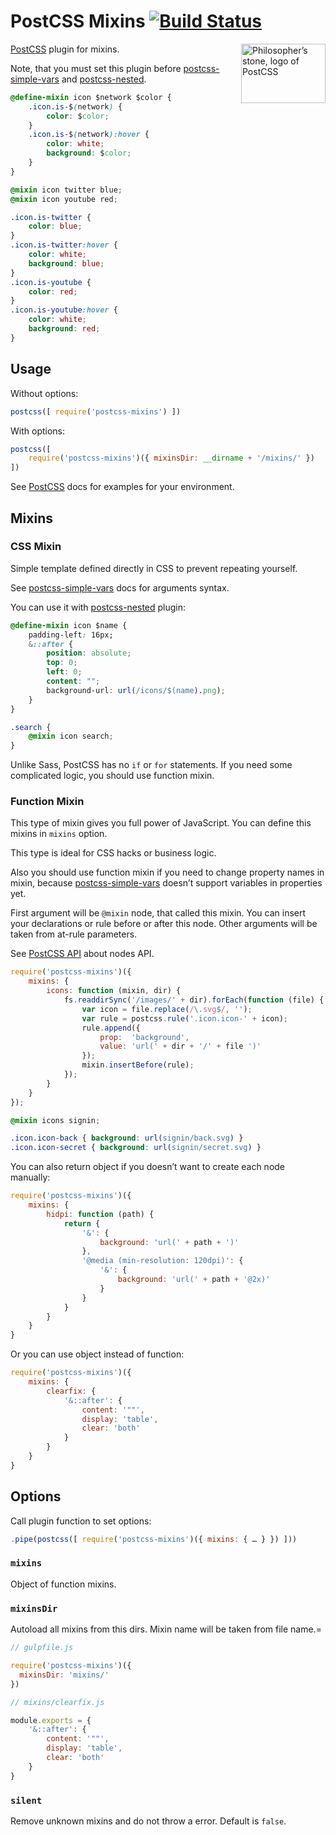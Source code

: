 # PostCSS Mixins [![Build Status](https://travis-ci.org/postcss/postcss-mixins.svg)](https://travis-ci.org/postcss/postcss-mixins)

<img align="right" width="135" height="95" src="http://postcss.github.io/postcss/logo-leftp.png" title="Philosopher’s stone, logo of PostCSS">

[PostCSS] plugin for mixins.

Note, that you must set this plugin before [postcss-simple-vars]
and [postcss-nested].

```css
@define-mixin icon $network $color {
    .icon.is-$(network) {
        color: $color;
    }
    .icon.is-$(network):hover {
        color: white;
        background: $color;
    }
}

@mixin icon twitter blue;
@mixin icon youtube red;
```

```css
.icon.is-twitter {
    color: blue;
}
.icon.is-twitter:hover {
    color: white;
    background: blue;
}
.icon.is-youtube {
    color: red;
}
.icon.is-youtube:hover {
    color: white;
    background: red;
}
```

[PostCSS]:             https://github.com/postcss/postcss
[postcss-nested]:      https://github.com/postcss/postcss-nested
[postcss-simple-vars]: https://github.com/postcss/postcss-simple-vars

## Usage

Without options:

```js
postcss([ require('postcss-mixins') ])
```

With options:

```js
postcss([
    require('postcss-mixins')({ mixinsDir: __dirname + '/mixins/' })
])
```

See [PostCSS] docs for examples for your environment.

## Mixins

### CSS Mixin

Simple template defined directly in CSS to prevent repeating yourself.

See [postcss-simple-vars] docs for arguments syntax.

You can use it with [postcss-nested] plugin:

```css
@define-mixin icon $name {
    padding-left: 16px;
    &::after {
        position: absolute;
        top: 0;
        left: 0;
        content: "";
        background-url: url(/icons/$(name).png);
    }
}

.search {
    @mixin icon search;
}
```

Unlike Sass, PostCSS has no `if` or `for` statements. If you need some
complicated logic, you should use function mixin.

[postcss-nested]:      https://github.com/postcss/postcss-nested
[postcss-simple-vars]: https://github.com/postcss/postcss-simple-vars

### Function Mixin

This type of mixin gives you full power of JavaScript.
You can define this mixins in `mixins` option.

This type is ideal for CSS hacks or business logic.

Also you should use function mixin if you need to change property names
in mixin, because [postcss-simple-vars] doesn’t support variables
in properties yet.

First argument will be `@mixin` node, that called this mixin.
You can insert your declarations or rule before or after this node.
Other arguments will be taken from at-rule parameters.

See [PostCSS API] about nodes API.

```js
require('postcss-mixins')({
    mixins: {
        icons: function (mixin, dir) {
            fs.readdirSync('/images/' + dir).forEach(function (file) {
                var icon = file.replace(/\.svg$/, '');
                var rule = postcss.rule('.icon.icon-' + icon);
                rule.append({
                    prop:  'background',
                    value: 'url(' + dir + '/' + file ')'
                });
                mixin.insertBefore(rule);
            });
        }
    }
});
```

```css
@mixin icons signin;
```

```css
.icon.icon-back { background: url(signin/back.svg) }
.icon.icon-secret { background: url(signin/secret.svg) }
```

You can also return object if you doesn’t want to create each node manually:

```js
require('postcss-mixins')({
    mixins: {
        hidpi: function (path) {
            return {
                '&': {
                    background: 'url(' + path + ')'
                },
                '@media (min-resolution: 120dpi)': {
                    '&': {
                        background: 'url(' + path + '@2x)'
                    }
                }
            }
        }
    }
}
```

Or you can use object instead of function:

```js
require('postcss-mixins')({
    mixins: {
        clearfix: {
            '&::after': {
                content: '""',
                display: 'table',
                clear: 'both'
            }
        }
    }
}
```

[PostCSS API]: https://github.com/postcss/postcss/blob/master/API.md

## Options

Call plugin function to set options:

```js
.pipe(postcss([ require('postcss-mixins')({ mixins: { … } }) ]))
```

### `mixins`

Object of function mixins.

### `mixinsDir`

Autoload all mixins from this dirs. Mixin name will be taken from file name.=

```js
// gulpfile.js

require('postcss-mixins')({
  mixinsDir: 'mixins/'
})

// mixins/clearfix.js

module.exports = {
    '&::after': {
        content: '""',
        display: 'table',
        clear: 'both'
    }
}
```

### `silent`

Remove unknown mixins and do not throw a error. Default is `false`.
